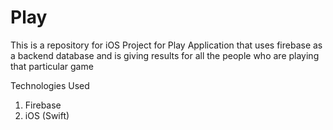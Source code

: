 # Play
This is a repository for iOS Project for Play Application that uses firebase as a backend database and is giving results for all the people who are playing that particular game

Technologies Used 
1. Firebase
2. iOS (Swift)
